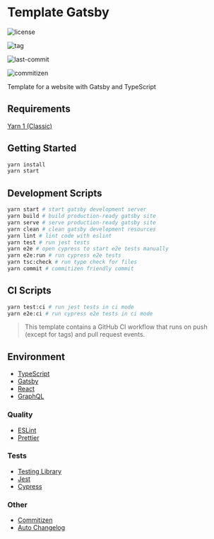 # Template Gatsby

![license](https://img.shields.io/github/license/kporten/template-gatsby)

![tag](https://img.shields.io/github/v/tag/kporten/template-gatsby)

![last-commit](https://img.shields.io/github/last-commit/kporten/template-gatsby)

![commitizen](https://img.shields.io/badge/commitizen-friendly-brightgreen.svg)

Template for a website with Gatsby and TypeScript

## Requirements

[Yarn 1 (Classic)](https://classic.yarnpkg.com/lang/en/)

## Getting Started

```bash
yarn install
yarn start
```

## Development Scripts

```bash
yarn start # start gatsby development server
yarn build # build production-ready gatsby site
yarn serve # serve production-ready gatsby site
yarn clean # clean gatsby development resources
yarn lint # lint code with eslint
yarn test # run jest tests
yarn e2e # open cypress to start e2e tests manually
yarn e2e:run # run cypress e2e tests
yarn tsc:check # run type check for files
yarn commit # commitizen friendly commit
```

## CI Scripts

```bash
yarn test:ci # run jest tests in ci mode
yarn e2e:ci # run cypress e2e tests in ci mode
```

> This template contains a GitHub CI workflow that runs on push (except for tags) and pull request events.

## Environment

- [TypeScript](https://www.typescriptlang.org/)
- [Gatsby](https://www.gatsbyjs.org/)
- [React](https://reactjs.org/)
- [GraphQL](https://graphql.org/)

### Quality

- [ESLint](https://eslint.org/)
- [Prettier](https://prettier.io/)

### Tests

- [Testing Library](https://testing-library.com/)
- [Jest](https://jestjs.io/)
- [Cypress](https://www.cypress.io/)

### Other

- [Commitizen](http://commitizen.github.io/cz-cli/)
- [Auto Changelog](https://github.com/CookPete/auto-changelog)
